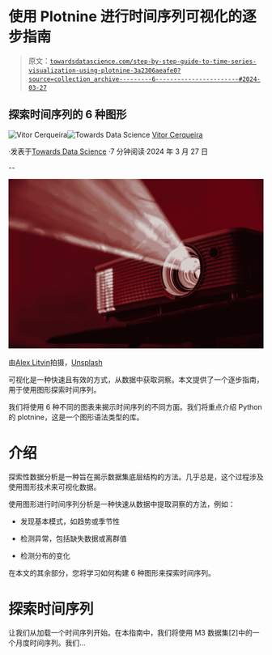 # 使用 Plotnine 进行时间序列可视化的逐步指南

> 原文：[`towardsdatascience.com/step-by-step-guide-to-time-series-visualization-using-plotnine-3a2306aeafe0?source=collection_archive---------6-----------------------#2024-03-27`](https://towardsdatascience.com/step-by-step-guide-to-time-series-visualization-using-plotnine-3a2306aeafe0?source=collection_archive---------6-----------------------#2024-03-27)

## 探索时间序列的 6 种图形

[](https://vcerq.medium.com/?source=post_page---byline--3a2306aeafe0--------------------------------)![Vitor Cerqueira](https://vcerq.medium.com/?source=post_page---byline--3a2306aeafe0--------------------------------)[](https://towardsdatascience.com/?source=post_page---byline--3a2306aeafe0--------------------------------)![Towards Data Science](https://towardsdatascience.com/?source=post_page---byline--3a2306aeafe0--------------------------------) [Vitor Cerqueira](https://vcerq.medium.com/?source=post_page---byline--3a2306aeafe0--------------------------------)

·发表于[Towards Data Science](https://towardsdatascience.com/?source=post_page---byline--3a2306aeafe0--------------------------------) ·7 分钟阅读·2024 年 3 月 27 日

--

![](img/aa7da83e1867f62b7212e819dc08092f.png)

由[Alex Litvin](https://unsplash.com/@alexlitvin?utm_source=medium&utm_medium=referral)拍摄，[Unsplash](https://unsplash.com/?utm_source=medium&utm_medium=referral)

可视化是一种快速且有效的方式，从数据中获取洞察。本文提供了一个逐步指南，用于使用图形探索时间序列。

我们将使用 6 种不同的图表来揭示时间序列的不同方面。我们将重点介绍 Python 的 plotnine，这是一个图形语法类型的库。

# 介绍

探索性数据分析是一种旨在揭示数据集底层结构的方法。几乎总是，这个过程涉及使用图形技术来可视化数据。

使用图形进行时间序列分析是一种快速从数据中提取洞察的方法，例如：

+   发现基本模式，如趋势或季节性

+   检测异常，包括缺失数据或离群值

+   检测分布的变化

在本文的其余部分，您将学习如何构建 6 种图形来探索时间序列。

# 探索时间序列

让我们从加载一个时间序列开始。在本指南中，我们将使用 M3 数据集[2]中的一个月度时间序列。我们…
